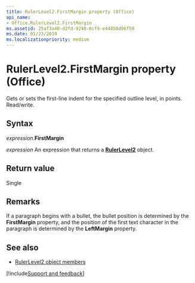 ```yaml
---
title: RulerLevel2.FirstMargin property (Office)
api_name:
- Office.RulerLevel2.FirstMargin
ms.assetid: 25af3a48-d2fd-9240-6cf9-e44850d96f50
ms.date: 01/23/2019
ms.localizationpriority: medium
---
```



# RulerLevel2.FirstMargin property (Office)

Gets or sets the first-line indent for the specified outline level, in points. Read/write.


## Syntax

_expression_.**FirstMargin**

_expression_ An expression that returns a **[RulerLevel2](Office.RulerLevel2.md)** object.


## Return value

Single


## Remarks

If a paragraph begins with a bullet, the bullet position is determined by the **FirstMargin** property, and the position of the first text character in the paragraph is determined by the **LeftMargin** property.


## See also

- [RulerLevel2 object members](overview/Library-Reference/rulerlevel2-members-office.md)



[!include[Support and feedback](~/includes/feedback-boilerplate.md)]
